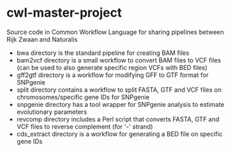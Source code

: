 # cwl-master-project
Source code in Common Workflow Language for sharing pipelines between Rijk Zwaan and Naturalis

- bwa directory is the standard pipeline for creating BAM files
- bam2vcf directory is a small workflow to convert BAM files to VCF files (can be used to also generate specific region VCFs with BED files)
- gff2gtf directory is a workflow for modifying GFF to GTF format for SNPgenie
- split directory contains a workflow to split FASTA, GTF and VCF files on chromosomes/specific gene IDs for SNPgenie
- snpgenie directory has a tool wrapper for SNPgenie analysis to estimate evolutionary parameters
- revcomp directory includes a Perl script that converts FASTA, GTF and VCF files to reverse complement (for '-' strand)
- cds_extract directory is a workflow for generating a BED file on specific gene IDs
